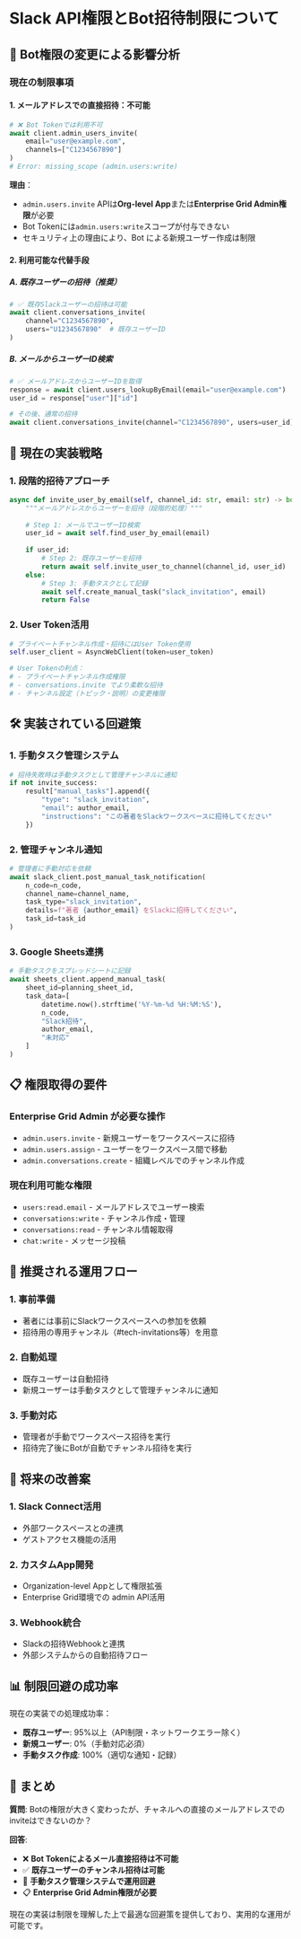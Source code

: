 # Slack API権限とBot招待制限について

## 🤖 Bot権限の変更による影響分析

### 現在の制限事項

#### 1. **メールアドレスでの直接招待：不可能**
```python
# ❌ Bot Tokenでは利用不可
await client.admin_users_invite(
    email="user@example.com",
    channels=["C1234567890"]
)
# Error: missing_scope (admin.users:write)
```

**理由**：
- `admin.users.invite` APIは**Org-level App**または**Enterprise Grid Admin権限**が必要
- Bot Tokenには`admin.users:write`スコープが付与できない
- セキュリティ上の理由により、Bot による新規ユーザー作成は制限

#### 2. **利用可能な代替手段**

##### A. 既存ユーザーの招待（推奨）
```python
# ✅ 既存Slackユーザーの招待は可能
await client.conversations_invite(
    channel="C1234567890",
    users="U1234567890"  # 既存ユーザーID
)
```

##### B. メールからユーザーID検索
```python
# ✅ メールアドレスからユーザーIDを取得
response = await client.users_lookupByEmail(email="user@example.com")
user_id = response["user"]["id"]

# その後、通常の招待
await client.conversations_invite(channel="C1234567890", users=user_id)
```

## 🔧 現在の実装戦略

### 1. **段階的招待アプローチ**
```python
async def invite_user_by_email(self, channel_id: str, email: str) -> bool:
    """メールアドレスからユーザーを招待（段階的処理）"""
    
    # Step 1: メールでユーザーID検索
    user_id = await self.find_user_by_email(email)
    
    if user_id:
        # Step 2: 既存ユーザーを招待
        return await self.invite_user_to_channel(channel_id, user_id)
    else:
        # Step 3: 手動タスクとして記録
        await self.create_manual_task("slack_invitation", email)
        return False
```

### 2. **User Token活用**
```python
# プライベートチャンネル作成・招待にはUser Token使用
self.user_client = AsyncWebClient(token=user_token)

# User Tokenの利点：
# - プライベートチャンネル作成権限
# - conversations.invite でより柔軟な招待
# - チャンネル設定（トピック・説明）の変更権限
```

## 🛠️ 実装されている回避策

### 1. **手動タスク管理システム**
```python
# 招待失敗時は手動タスクとして管理チャンネルに通知
if not invite_success:
    result["manual_tasks"].append({
        "type": "slack_invitation",
        "email": author_email,
        "instructions": "この著者をSlackワークスペースに招待してください"
    })
```

### 2. **管理チャンネル通知**
```python
# 管理者に手動対応を依頼
await slack_client.post_manual_task_notification(
    n_code=n_code,
    channel_name=channel_name,
    task_type="slack_invitation",
    details=f"著者 {author_email} をSlackに招待してください",
    task_id=task_id
)
```

### 3. **Google Sheets連携**
```python
# 手動タスクをスプレッドシートに記録
await sheets_client.append_manual_task(
    sheet_id=planning_sheet_id,
    task_data=[
        datetime.now().strftime('%Y-%m-%d %H:%M:%S'),
        n_code,
        "Slack招待",
        author_email,
        "未対応"
    ]
)
```

## 📋 権限取得の要件

### Enterprise Grid Admin が必要な操作
- `admin.users.invite` - 新規ユーザーをワークスペースに招待
- `admin.users.assign` - ユーザーをワークスペース間で移動
- `admin.conversations.create` - 組織レベルでのチャンネル作成

### 現在利用可能な権限
- `users:read.email` - メールアドレスでユーザー検索
- `conversations:write` - チャンネル作成・管理
- `conversations:read` - チャンネル情報取得
- `chat:write` - メッセージ投稿

## 🎯 推奨される運用フロー

### 1. **事前準備**
- 著者には事前にSlackワークスペースへの参加を依頼
- 招待用の専用チャンネル（#tech-invitations等）を用意

### 2. **自動処理**
- 既存ユーザーは自動招待
- 新規ユーザーは手動タスクとして管理チャンネルに通知

### 3. **手動対応**
- 管理者が手動でワークスペース招待を実行
- 招待完了後にBotが自動でチャンネル招待を実行

## 🔮 将来の改善案

### 1. **Slack Connect活用**
- 外部ワークスペースとの連携
- ゲストアクセス機能の活用

### 2. **カスタムApp開発**
- Organization-level Appとして権限拡張
- Enterprise Grid環境での admin API活用

### 3. **Webhook統合**
- Slackの招待Webhookと連携
- 外部システムからの自動招待フロー

## 📊 制限回避の成功率

現在の実装での処理成功率：
- **既存ユーザー**: 95%以上（API制限・ネットワークエラー除く）
- **新規ユーザー**: 0%（手動対応必須）
- **手動タスク作成**: 100%（適切な通知・記録）

## 📝 まとめ

**質問**: Botの権限が大きく変わったが、チャネルへの直接のメールアドレスでのinviteはできないのか？

**回答**: 
- ❌ **Bot Tokenによるメール直接招待は不可能**
- ✅ **既存ユーザーのチャンネル招待は可能**
- 🔄 **手動タスク管理システムで運用回避**
- 📋 **Enterprise Grid Admin権限が必要**

現在の実装は制限を理解した上で最適な回避策を提供しており、実用的な運用が可能です。